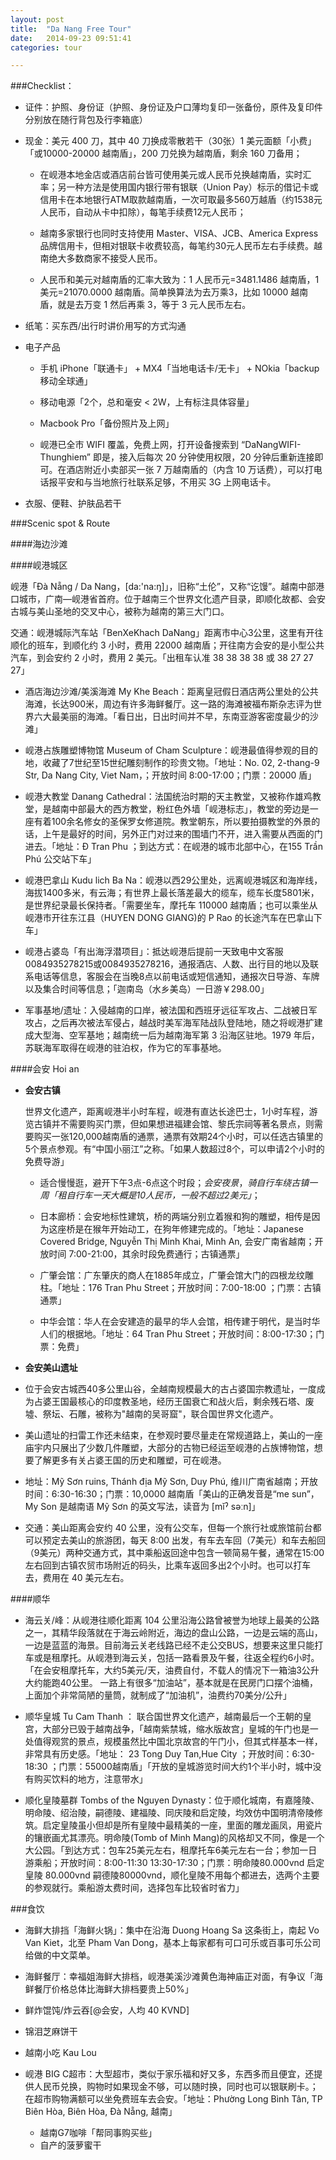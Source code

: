 ```yaml
---
layout: post
title:  "Da Nang Free Tour"
date:   2014-09-23 09:51:41
categories: tour

---
```



###Checklist：


- 证件：护照、身份证（护照、身份证及户口薄均复印一张备份，原件及复印件分别放在随行背包及行李箱底） 

- 现金：美元 400 刀，其中 40 刀换成零散若干（30张）1 美元面额「小费」「或10000-20000 越南盾」，200 刀兑换为越南盾，剩余 160 刀备用；
   
    - 在岘港本地金店或酒店前台皆可使用美元或人民币兑换越南盾，实时汇率；另一种方法是使用国内银行带有银联（Union Pay）标示的借记卡或信用卡在本地银行ATM取款越南盾，一次可取最多560万越盾（约1538元人民币，自动从卡中扣除），每笔手续费12元人民币；

    - 越南多家银行也同时支持使用 Master、VISA、JCB、America Express 品牌信用卡，但相对银联卡收费较高，每笔约30元人民币左右手续费。越南绝大多数商家不接受人民币。

    - 人民币和美元对越南盾的汇率大致为：1 人民币元=3481.1486 越南盾，1 美元=21070.0000 越南盾。简单换算法为去万乘3，比如 10000 越南盾，就是去万变 1 然后再乘 3，等于 3 元人民币左右。

- 纸笔：买东西/出行时讲价用写的方式沟通

- 电子产品
   
   - 手机 iPhone「联通卡」 + MX4「当地电话卡/无卡」 + NOkia「backup 移动全球通」
   - 移动电源「2个，总和毫安 < 2W，上有标注具体容量」
   
   - Macbook Pro「备份照片及上网」
   
   - 岘港已全市 WIFI 覆盖，免费上网，打开设备搜索到 “DaNangWIFI-Thunghiem” 即是，接入后每次 20 分钟使用权限，20 分钟后重新连接即可。在酒店附近小卖部买一张 7 万越南盾的（内含 10 万话费），可以打电话报平安和与当地旅行社联系足够，不用买 3G 上网电话卡。


- 衣服、便鞋、护肤品若干
   
   
###Scenic spot & Route

####海边沙滩

####岘港城区

岘港「Đà Nẵng / Da Nang，[da:'na:ŋ]」，旧称“土伦”，又称“讫馒”。越南中部港口城市，广南—岘港省首府。位于越南三个世界文化遗产目录，即顺化故都、会安古城与美山圣地的交叉中心，被称为越南的第三大门口。

交通：岘港城际汽车站「BenXeKhach DaNang」距离市中心3公里，这里有开往顺化的班车，到顺化约 3 小时，费用 22000 越南盾；开往南方会安的是小型公共汽车，到会安约 2 小时，费用 2 美元。「出租车认准 38 38 38 38 或 38 27 27 27」

- 酒店海边沙滩/美溪海滩 My Khe Beach：距离皇冠假日酒店两公里处的公共海滩，长达900米，周边有许多海鲜餐厅。这一路的海滩被福布斯杂志评为世界六大最美丽的海滩。「看日出，日出时间并不早，东南亚游客密度最少的沙滩」

- 岘港占族雕塑博物馆 Museum of Cham Sculpture：岘港最值得参观的目的地，收藏了7世纪至15世纪雕刻制作的珍贵文物。「地址：No. 02, 2-thang-9 Str, Da Nang City, Viet Nam，；开放时间 8:00-17:00；门票：20000 盾」

- 岘港大教堂 Danang Cathedral：法国统治时期的天主教堂，又被称作雄鸡教堂，是越南中部最大的西方教堂，粉红色外墙「岘港标志」，教堂的旁边是一座有着100余名修女的圣保罗女修道院。教堂朝东，所以要拍摄教堂的外景的话，上午是最好的时间，另外正门对过来的围墙门不开，进入需要从西面的门进去。「地址：Đ Tran Phu ；到达方式：在岘港的城市北部中心，在155 Trần Phú 公交站下车」

- 岘港巴拿山 Kudu lich Ba Na：岘港以西29公里处，远离岘港城区和海岸线，海拔1400多米，有云海；有世界上最长落差最大的缆车，缆车长度5801米，是世界纪录最长保持者。「需要坐车，摩托车 110000 越南盾；也可以乘坐从岘港市开往东江县（HUYEN DONG GIANG)的 P Rao 的长途汽车在巴拿山下车」

- 岘港占婆岛「有出海浮潜项目」：抵达岘港后提前一天致电中文客服0084935278215或0084935278216，通报酒店、人数、出行目的地以及联系电话等信息，客服会在当晚8点以前电话或短信通知，通报次日导游、车牌以及集合时间等信息；「迦南岛（水乡美岛）一日游￥298.00」

- 军事基地/遗址：入侵越南的口岸，被法国和西班牙远征军攻占、二战被日军攻占，之后再次被法军侵占，越战时美军海军陆战队登陆地，随之将岘港扩建成大型海、空军基地；越南统一后为越南海军第 3 沿海区驻地。1979 年后，苏联海军取得在岘港的驻泊权，作为它的军事基地。

####会安 Hoi an



- **会安古镇**
    
    世界文化遗产，距离岘港半小时车程，岘港有直达长途巴士，1小时车程，游览古镇并不需要购买门票，但如果想进福建会馆、黎氏宗祠等著名景点，则需要购买一张120,000越南盾的通票，通票有效期24个小时，可以任选古镇里的5个景点参观。有“中国小丽江”之称。「如果人数超过8个，可以申请2个小时的免费导游」
    
    - 适合慢慢逛，避开下午3点-6点这个时段；*会安夜景*，*骑自行车绕古镇一周「租自行车一天大概是10人民币，一般不超过2美元」*；
    
    - 日本廊桥：会安地标性建筑，桥的两端分别立着猴和狗的雕塑，相传是因为这座桥是在猴年开始动工，在狗年修建完成的。「地址：Japanese Covered Bridge, Nguyễn Thị Minh Khai, Minh An, 会安广南省越南；开放时间 7:00-21:00，其余时段免费通行；古镇通票」
    
    - 广肇会馆：广东肇庆的商人在1885年成立，广肇会馆大门的四根龙纹雕柱。「地址：176 Tran Phu Street；开放时间：7:00-18:00 ；门票：古镇通票」
    
    - 中华会馆：华人在会安建造的最早的华人会馆，相传建于明代，是当时华人们的根据地。「地址：64 Tran Phu Street；开放时间：8:00-17:30；门票：免费」

- **会安美山遗址**

- 位于会安古城西40多公里山谷，全越南规模最大的古占婆国宗教遗址，一度成为占婆王国最核心的印度教圣地，经历王国衰亡和战火后，剩余残石塔、废墟、祭坛、石雕，被称为"越南的吴哥窟"，联合国世界文化遗产。

- 美山遗址的扫雷工作还未结束，在参观时要尽量走在常规道路上，美山的一座庙宇内只展出了少数几件雕塑，大部分的古物已经运至岘港的占族博物馆，想要了解更多有关占婆王国的历史和雕塑，可在岘港。 

- 地址：Mỹ Sơn ruins, Thánh địa Mỹ Sơn, Duy Phú, 维川广南省越南；开放时间：6:30-16:30；门票：10,0000 越南盾「美山的正确发音是“me sun”，My Son 是越南语 Mỹ Sơn 的英文写法，读音为 [mǐˀ səːn]」

- 交通：美山距离会安约 40 公里，没有公交车，但每一个旅行社或旅馆前台都可以预定去美山的旅游团，每天 8:00 出发，有车去车回（7美元）和车去船回（9美元）两种交通方式，其中乘船返回途中包含一顿简易午餐，通常在15:00左右回到古镇农贸市场附近的码头，比乘车返回多出2个小时。也可以打车去，费用在 40 美元左右。

####顺华

- 海云关/峰：从岘港往顺化距离 104 公里沿海公路曾被誉为地球上最美的公路之一，其精华段落就在于海云岭附近，海边的盘山公路，一边是云端的高山，一边是蓝蓝的海景。目前海云关老线路已经不走公交BUS，想要来这里只能打车或是租摩托。从岘港到海云关，包括一路看景及午餐，往返全程约6小时。「在会安租摩托车，大约5美元/天，油费自付，不载人的情况下一箱油3公升大约能跑40公里。 一路上有很多“加油站”，基本就是在民房门口摆个油桶，上面加个非常简陋的量筒，就制成了“加油机”，油费约70美分/公升」

- 顺华皇城 Tu Cam Thanh ： 联合国世界文化遗产，越南最后一个王朝的皇宫，大部分已毁于越南战争，「越南紫禁城，缩水版故宫」皇城的午门也是一处值得观赏的景点，规模虽然比中国北京故宫的午门小，但其式样基本一样，非常具有历史感。「地址： 23 Tong Duy Tan,Hue City ；开放时间：6:30-18:30 ；门票：55000越南盾」「开放的皇城游览时间大约1个半小时，城中没有购买饮料的地方，注意带水」

- 顺化皇陵墓群 Tombs of the Nguyen Dynasty：位于顺化城南，有嘉隆陵、明命陵、绍治陵，嗣德陵、建福陵、同庆陵和启定陵，均效仿中国明清帝陵修筑。启定皇陵虽小但却是所有皇陵中最精美的一座，里面的雕龙画凤，用瓷片的镶嵌画尤其漂亮。明命陵(Tomb of Minh Mang)的风格却又不同，像是一个大公园。「到达方式：包车25美元左右，租摩托车6美元左右一台；参加一日游乘船；开放时间：8:00-11:30 13:30-17:30；门票：明命陵80.000vnd 启定皇陵 80.000vnd 嗣德陵80000vnd，顺化皇陵不用每个都进去，选两个主要的参观就行。乘船游太费时间，选择包车比较省时省力」

###食饮

- 海鲜大排挡「海鲜火锅」：集中在沿海 Duong Hoang Sa 这条街上，南起 Vo Van Kiet，北至 Pham Van Dong，基本上每家都有可口可乐或百事可乐公司给做的中文菜单。

- 海鲜餐厅：幸福姐海鲜大排档，岘港美溪沙滩黄色海神庙正对面，有争议「海鲜餐厅价格总体比海鲜大排档要贵上50%」

- 鲜炸馄饨/炸云吞[@会安，人均 40 KVND]

- 锦泪芝麻饼干

- 越南小吃 Kau Lou

- 岘港 BIG C超市：大型超市，类似于家乐福和好又多，东西多而且便宜，还提供人民币兑换，购物时如果现金不够，可以随时换，同时也可以银联刷卡。；在超市购物满额可以坐免费班车去会安。「地址：Phường Long Bình Tân, TP Biên Hòa, Biên Hòa, Đà Nẵng, 越南」

    - 越南G7咖啡「帮同事购买些」
    - 自产的菠萝蜜干